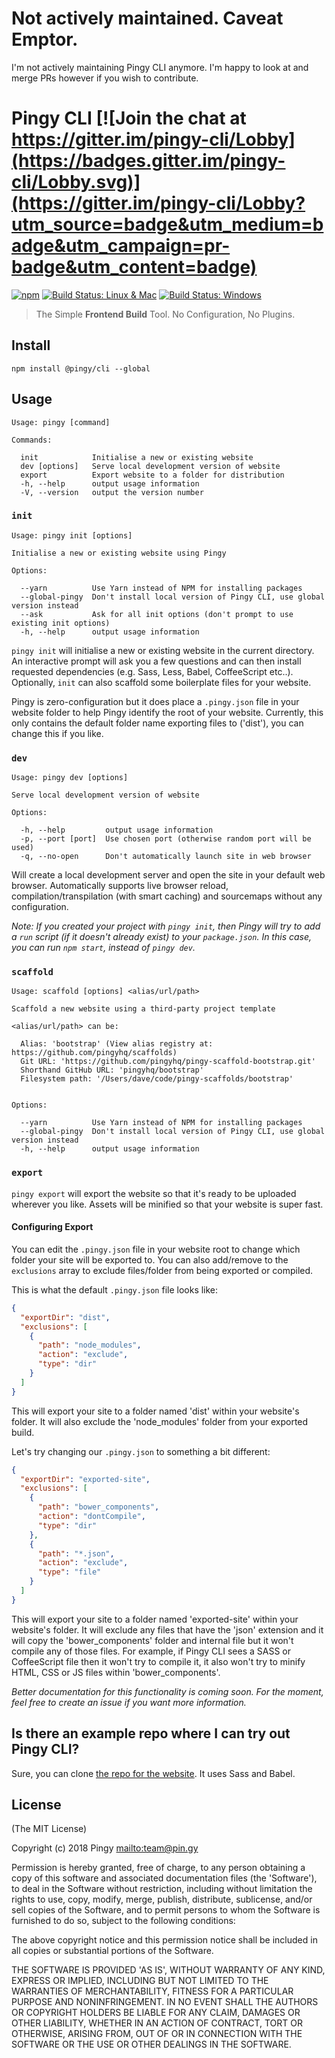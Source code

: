 # Not actively maintained. Caveat Emptor.

I'm not actively maintaining Pingy CLI anymore. I'm happy to look at and merge PRs however if you wish to contribute.

# Pingy CLI [![Join the chat at https://gitter.im/pingy-cli/Lobby](https://badges.gitter.im/pingy-cli/Lobby.svg)](https://gitter.im/pingy-cli/Lobby?utm_source=badge&utm_medium=badge&utm_campaign=pr-badge&utm_content=badge)

[![npm](https://img.shields.io/npm/v/@pingy/cli.svg)](https://www.npmjs.com/package/@pingy/cli)
[![Build Status: Linux & Mac](https://travis-ci.org/pingyhq/pingy-cli.svg?branch=master)](https://travis-ci.org/pingyhq/pingy-cli)
[![Build Status: Windows](https://ci.appveyor.com/api/projects/status/1dxlosw2p3iavo39/branch/master?svg=true&passingText=Windows%20Build%20-%20Passing)](https://ci.appveyor.com/project/davej/pingy-cli-str9v)

> The Simple **Frontend Build** Tool. No Configuration, No Plugins.

## Install

```
npm install @pingy/cli --global
```

## Usage

```
Usage: pingy [command]

Commands:

  init            Initialise a new or existing website
  dev [options]   Serve local development version of website
  export          Export website to a folder for distribution
  -h, --help      output usage information
  -V, --version   output the version number
```

### `init`

```
Usage: pingy init [options]

Initialise a new or existing website using Pingy

Options:

  --yarn          Use Yarn instead of NPM for installing packages
  --global-pingy  Don't install local version of Pingy CLI, use global version instead
  --ask           Ask for all init options (don't prompt to use existing init options)
  -h, --help      output usage information
```

`pingy init` will initialise a new or existing website in the current directory.
An interactive prompt will ask you a few questions and can then install
requested dependencies (e.g. Sass, Less, Babel, CoffeeScript etc..). Optionally,
`init` can also scaffold some boilerplate files for your website.

Pingy is zero-configuration but it does place a `.pingy.json` file in your
website folder to help Pingy identify the root of your website. Currently, this
only contains the default folder name exporting files to ('dist'), you can
change this if you like.

### `dev`

```
Usage: pingy dev [options]

Serve local development version of website

Options:

  -h, --help         output usage information
  -p, --port [port]  Use chosen port (otherwise random port will be used)
  -q, --no-open      Don't automatically launch site in web browser
```

Will create a local development server and open the site in your default web
browser. Automatically supports live browser reload, compilation/transpilation
(with smart caching) and sourcemaps without any configuration.

_Note: If you created your project with `pingy init`, then Pingy will try to add
a `run` script (if it doesn't already exist) to your `package.json`. In this
case, you can run `npm start`, instead of `pingy dev`._

### `scaffold`

```
Usage: scaffold [options] <alias/url/path>

Scaffold a new website using a third-party project template

<alias/url/path> can be:

  Alias: 'bootstrap' (View alias registry at: https://github.com/pingyhq/scaffolds)
  Git URL: 'https://github.com/pingyhq/pingy-scaffold-bootstrap.git'
  Shorthand GitHub URL: 'pingyhq/bootstrap'
  Filesystem path: '/Users/dave/code/pingy-scaffolds/bootstrap'


Options:

  --yarn          Use Yarn instead of NPM for installing packages
  --global-pingy  Don't install local version of Pingy CLI, use global version instead
  -h, --help      output usage information
```

### `export`

`pingy export` will export the website so that it's ready to be uploaded
wherever you like. Assets will be minified so that your website is super fast.

#### Configuring Export

You can edit the `.pingy.json` file in your website root to change which folder
your site will be exported to. You can also add/remove to the `exclusions` array
to exclude files/folder from being exported or compiled.

This is what the default `.pingy.json` file looks like:

```json
{
  "exportDir": "dist",
  "exclusions": [
    {
      "path": "node_modules",
      "action": "exclude",
      "type": "dir"
    }
  ]
}
```

This will export your site to a folder named 'dist' within your website's
folder. It will also exclude the 'node_modules' folder from your exported build.

Let's try changing our `.pingy.json` to something a bit different:

```json
{
  "exportDir": "exported-site",
  "exclusions": [
    {
      "path": "bower_components",
      "action": "dontCompile",
      "type": "dir"
    },
    {
      "path": "*.json",
      "action": "exclude",
      "type": "file"
    }
  ]
}
```

This will export your site to a folder named 'exported-site' within your
website's folder. It will exclude any files that have the 'json' extension and
it will copy the 'bower_components' folder and internal file but it won't
compile any of those files. For example, if Pingy CLI sees a SASS or
CoffeeScript file then it won't try to compile it, it also won't try to minify
HTML, CSS or JS files within 'bower_components'.

_Better documentation for this functionality is coming soon. For the moment,
feel free to create an issue if you want more information._

## Is there an example repo where I can try out Pingy CLI?

Sure, you can clone
[the repo for the website](https://github.com/pingyhq/pingy-cli-website). It
uses Sass and Babel.

## License

(The MIT License)

Copyright (c) 2018 Pingy <mailto:team@pin.gy>

Permission is hereby granted, free of charge, to any person obtaining a copy of
this software and associated documentation files (the 'Software'), to deal in
the Software without restriction, including without limitation the rights to
use, copy, modify, merge, publish, distribute, sublicense, and/or sell copies of
the Software, and to permit persons to whom the Software is furnished to do so,
subject to the following conditions:

The above copyright notice and this permission notice shall be included in all
copies or substantial portions of the Software.

THE SOFTWARE IS PROVIDED 'AS IS', WITHOUT WARRANTY OF ANY KIND, EXPRESS OR
IMPLIED, INCLUDING BUT NOT LIMITED TO THE WARRANTIES OF MERCHANTABILITY, FITNESS
FOR A PARTICULAR PURPOSE AND NONINFRINGEMENT. IN NO EVENT SHALL THE AUTHORS OR
COPYRIGHT HOLDERS BE LIABLE FOR ANY CLAIM, DAMAGES OR OTHER LIABILITY, WHETHER
IN AN ACTION OF CONTRACT, TORT OR OTHERWISE, ARISING FROM, OUT OF OR IN
CONNECTION WITH THE SOFTWARE OR THE USE OR OTHER DEALINGS IN THE SOFTWARE.
